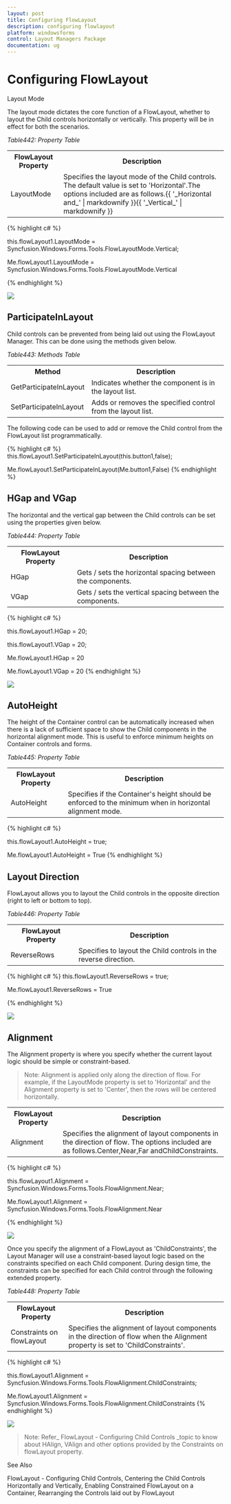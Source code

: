 ```yaml
---
layout: post
title: Configuring FlowLayout
description: configuring flowlayout
platform: windowsforms
control: Layout Managers Package
documentation: ug
---
```

# Configuring FlowLayout

Layout Mode

The layout mode dictates the core function of a FlowLayout, whether to layout the Child controls horizontally or vertically. This property will be in effect for both the scenarios.

_Table442: Property Table_

<table>
<tr>
<th>
FlowLayout Property</th><th>
Description</th></tr>
<tr>
<td>
LayoutMode</td><td>
Specifies the layout mode of the Child controls. The default value is set to 'Horizontal'.The options included are as follows.{{ '_Horizontal and_' | markdownify }}{{ '_Vertical_' | markdownify }}</td></tr>
</table>




{% highlight c# %}

this.flowLayout1.LayoutMode = Syncfusion.Windows.Forms.Tools.FlowLayoutMode.Vertical;







Me.flowLayout1.LayoutMode = Syncfusion.Windows.Forms.Tools.FlowLayoutMode.Vertical

{% endhighlight  %}

![](Overview_images/Overview_img34.jpeg) 



## ParticipateInLayout

Child controls can be prevented from being laid out using the FlowLayout Manager. This can be done using the methods given below.

_Table443: Methods Table_

<table>
<tr>
<th>
Method</th><th>
Description</th></tr>
<tr>
<td>
GetParticipateInLayout</td><td>
Indicates whether the component is in the layout list.</td></tr>
<tr>
<td>
SetParticipateInLayout</td><td>
Adds or removes the specified control from the layout list.</td></tr>
</table>


The following code can be used to add or remove the Child control from the FlowLayout list programmatically.




{% highlight c# %}
this.flowLayout1.SetParticipateInLayout(this.button1,false);







Me.flowLayout1.SetParticipateInLayout(Me.button1,False)
{% endhighlight  %}

## HGap and VGap

The horizontal and the vertical gap between the Child controls can be set using the properties given below.

_Table444: Property Table_

<table>
<tr>
<th>
FlowLayout Property</th><th>
Description</th></tr>
<tr>
<td>
HGap</td><td>
Gets / sets the horizontal spacing between the components.</td></tr>
<tr>
<td>
VGap</td><td>
Gets / sets the vertical spacing between the components.</td></tr>
</table>




{% highlight c# %}

this.flowLayout1.HGap = 20;

this.flowLayout1.VGap = 20;







Me.flowLayout1.HGap = 20

Me.flowLayout1.VGap = 20
{% endhighlight  %}


![](Overview_images/Overview_img35.jpeg) 



## AutoHeight

The height of the Container control can be automatically increased when there is a lack of sufficient space to show the Child components in the horizontal alignment mode. This is useful to enforce minimum heights on Container controls and forms.

_Table445: Property Table_

<table>
<tr>
<th>
FlowLayout Property</th><th>
Description</th></tr>
<tr>
<td>
AutoHeight</td><td>
Specifies if the Container's height should be enforced to the minimum when in horizontal alignment mode.</td></tr>
</table>




{% highlight c# %}

this.flowLayout1.AutoHeight = true;







Me.flowLayout1.AutoHeight = True
{% endhighlight  %}

## Layout Direction

FlowLayout allows you to layout the Child controls in the opposite direction (right to left or bottom to top).

_Table446: Property Table_

<table>
<tr>
<th>
FlowLayout Property</th><th>
Description</th></tr>
<tr>
<td>
ReverseRows</td><td>
Specifies to layout the Child controls in the reverse direction.</td></tr>
</table>





{% highlight c# %}
this.flowLayout1.ReverseRows = true;







Me.flowLayout1.ReverseRows = True

{% endhighlight  %}

![](Overview_images/Overview_img36.jpeg) 



## Alignment

The Alignment property is where you specify whether the current layout logic should be simple or constraint-based. 

> Note: Alignment is applied only along the direction of flow. For example, if the LayoutMode property is set to 'Horizontal' and the Alignment property is set to 'Center', then the rows will be centered horizontally.

<table>
<tr>
<th>
FlowLayout Property</th><th>
Description</th></tr>
<tr>
<td>
Alignment</td><td>
Specifies the alignment of layout components in the direction of flow. The options included are as follows.Center,Near,Far andChildConstraints.</td></tr>
</table>




{% highlight c# %}

this.flowLayout1.Alignment = Syncfusion.Windows.Forms.Tools.FlowAlignment.Near;







Me.flowLayout1.Alignment = Syncfusion.Windows.Forms.Tools.FlowAlignment.Near


{% endhighlight  %}

![](Overview_images/Overview_img38.jpeg) 



Once you specify the alignment of a FlowLayout as 'ChildConstraints', the Layout Manager will use a constraint-based layout logic based on the constraints specified on each Child component. During design time, the constraints can be specified for each Child control through the following extended property.

_Table448: Property Table_

<table>
<tr>
<th>
FlowLayout Property</th><th>
Description</th></tr>
<tr>
<td>
Constraints on flowLayout</td><td>
Specifies the alignment of layout components in the direction of flow when the Alignment property is set to 'ChildConstraints'.</td></tr>
</table>




{% highlight c# %}

this.flowLayout1.Alignment = Syncfusion.Windows.Forms.Tools.FlowAlignment.ChildConstraints;







Me.flowLayout1.Alignment = Syncfusion.Windows.Forms.Tools.FlowAlignment.ChildConstraints
{% endhighlight  %}


![](Overview_images/Overview_img39.jpeg) 



> Note: Refer_ FlowLayout - Configuring Child Controls _topic to know about HAlign, VAlign and other options provided by the Constraints on flowLayout property.

See Also

FlowLayout - Configuring Child Controls, Centering the Child Controls Horizontally and Vertically, Enabling Constrained FlowLayout on a Container, Rearranging the Controls laid out by FlowLayout
